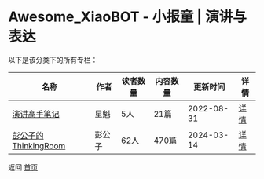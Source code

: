 # Awesome_XiaoBOT - 小报童 | 演讲与表达

以下是该分类下的所有专栏：

| 名称 | 作者 | 读者数量 | 内容数量 | 更新时间 | 详情 |
|------|------|----------|----------|----------|------|
| [演讲高手笔记](https://xiaobot.net/p/xingkui24?refer=0b133df9-27dc-423b-8101-639049001c13) | 星魁 | 5人 | 21篇 |  2022-08-31 | [详情](../data/xingkui24.md) |
| [彭公子的ThinkingRoom](https://xiaobot.net/p/scott4ever?refer=0b133df9-27dc-423b-8101-639049001c13) | 彭公子 | 62人 | 470篇 |  2024-03-14 | [详情](../data/scott4ever.md) |


返回 [首页](../README.md)
